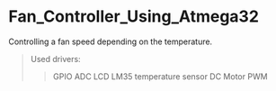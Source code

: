 # Fan_Controller_Using_Atmega32
Controlling a fan speed depending on the temperature.

> Used drivers: 
>> GPIO 
>> ADC 
>> LCD 
>> LM35 temperature sensor
>> DC Motor
>> PWM
